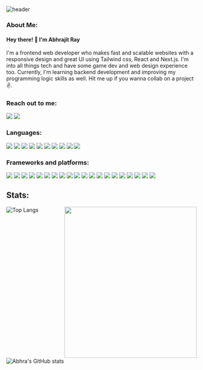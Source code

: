 ![header](https://user-images.githubusercontent.com/67530432/214936717-d680d224-9691-4c32-bdcf-b8c319832681.png)

<h3 align="left">About Me:</h3>
<p><h4>Hey there! 👋 I'm Abhrajit Ray</h4>I'm a frontend web developer who makes fast and scalable websites with a responsive design and great UI using Tailwind css, React and Next.js. I'm into all things tech and have some game dev and web design experience too. Currently, I'm learning backend development and improving my programming logic skills as well. Hit me up if you wanna collab on a project ✌.
</p>

<h3 align="left">Reach out to me: </h3>
<a href="https://www.linkedin.com/in/abhrajit-ray-b6a97721a/" target="_blank"><img src="https://img.shields.io/badge/linkedin-%230077B5.svg?style=for-the-badge&logo=linkedin&logoColor=white" /></a>
<a href="https://twitter.com/ray_abhrajit" target="_blank"><img src="https://img.shields.io/badge/Twitter-%231DA1F2.svg?style=for-the-badge&logo=Twitter&logoColor=white" /></a>
  
<h3 align="left">Languages:</h3>
<span>
  <img src="https://img.shields.io/badge/typescript-%23007ACC.svg?style=for-the-badge&logo=typescript&logoColor=white" />
  <img src="https://img.shields.io/badge/javascript-%23323330.svg?style=for-the-badge&logo=javascript&logoColor=%23F7DF1E" />
  <img src="https://img.shields.io/badge/c++-%2300599C.svg?style=for-the-badge&logo=c%2B%2B&logoColor=white" />
  <img src="https://img.shields.io/badge/c-%2300599C.svg?style=for-the-badge&logo=c&logoColor=white" />
  <img src="https://img.shields.io/badge/python-3670A0?style=for-the-badge&logo=python&logoColor=ffdd54" />
  <img src="https://img.shields.io/badge/java-%23ED8B00.svg?style=for-the-badge&logo=java&logoColor=white" />
  <img src="https://img.shields.io/badge/css3-%231572B6.svg?style=for-the-badge&logo=css3&logoColor=white" />
  <img src="https://img.shields.io/badge/dart-%230175C2.svg?style=for-the-badge&logo=dart&logoColor=white" />
  <img src="https://img.shields.io/badge/html5-%23E34F26.svg?style=for-the-badge&logo=html5&logoColor=white" />
  <img src="https://img.shields.io/badge/c%23-%23239120.svg?style=for-the-badge&logo=c-sharp&logoColor=white" />
 </span>
 
 <h3 align="left">Frameworks and platforms: </h3>
 <span>
  <img src="https://img.shields.io/badge/react-%2320232a.svg?style=for-the-badge&logo=react&logoColor=%2361DAFB" />
  <img src="https://img.shields.io/badge/Next-black?style=for-the-badge&logo=next.js&logoColor=white" />
  <img src="https://img.shields.io/badge/tailwindcss-%2338B2AC.svg?style=for-the-badge&logo=tailwind-css&logoColor=white" />
  <img src="https://img.shields.io/badge/yarn-%232C8EBB.svg?style=for-the-badge&logo=yarn&logoColor=white" />
  <img src="https://img.shields.io/badge/node.js-6DA55F?style=for-the-badge&logo=node.js&logoColor=white" />
  <img src="https://img.shields.io/badge/Flutter-%2302569B.svg?style=for-the-badge&logo=Flutter&logoColor=white" />
  <img src="https://img.shields.io/badge/vercel-%23000000.svg?style=for-the-badge&logo=vercel&logoColor=white" />
  <img src="https://img.shields.io/badge/netlify-%23000000.svg?style=for-the-badge&logo=netlify&logoColor=#00C7B7" />
  <img src="https://img.shields.io/badge/heroku-%23430098.svg?style=for-the-badge&logo=heroku&logoColor=white" />
  <img src="https://img.shields.io/badge/firebase-%23039BE5.svg?style=for-the-badge&logo=firebase" />
  <img src="https://img.shields.io/badge/mysql-%2300f.svg?style=for-the-badge&logo=mysql&logoColor=white" />
  <img src="https://img.shields.io/badge/Visual%20Studio%20Code-0078d7.svg?style=for-the-badge&logo=visual-studio-code&logoColor=white" />
  <img src="https://img.shields.io/badge/Ubuntu-E95420?style=for-the-badge&logo=ubuntu&logoColor=white" />
  <img src="https://img.shields.io/badge/Adobe%20XD-470137?style=for-the-badge&logo=Adobe%20XD&logoColor=#FF61F6" />
  <img src="https://img.shields.io/badge/figma-%23F24E1E.svg?style=for-the-badge&logo=figma&logoColor=white" />
  <img src="https://img.shields.io/badge/-Storybook-FF4785?style=for-the-badge&logo=storybook&logoColor=white" />
  <img src="https://img.shields.io/badge/Krita-203759?style=for-the-badge&logo=krita&logoColor=EEF37B" />
  <img src="https://img.shields.io/badge/blender-%23F5792A.svg?style=for-the-badge&logo=blender&logoColor=white" />
  <img src="https://img.shields.io/badge/GODOT-%23FFFFFF.svg?style=for-the-badge&logo=godot-engine" />
  <img src="https://img.shields.io/badge/unity-%23000000.svg?style=for-the-badge&logo=unity&logoColor=white" />
  </span>
  
  ## Stats:
  <div>
    <img 
         height = "400"
         width = "350"
         align="right"
         src="https://user-images.githubusercontent.com/67530432/214942551-aac84e26-43a7-4f0c-985b-348d0d35fd0c.gif"
     />
  </div>
  
![Top Langs](https://github-readme-stats.vercel.app/api/top-langs/?username=abhrajitray77&layout=compact)

![Abhra's GitHub stats](https://github-readme-stats.vercel.app/api?username=abhrajitray77&show_icons=true&theme=radical)
